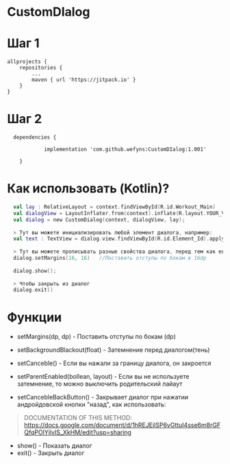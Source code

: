 # CustomDIalog

# Шаг 1
	allprojects {
		repositories {
			...
			maven { url 'https://jitpack.io' }
		}
	}
# Шаг 2
```
  dependencies {
  
	        implementation 'com.github.wefyns:CustomDIalog:1.001'
		
	}
```
  
# Как использовать (Kotlin)?
```kotlin
  val lay : RelativeLayout = context.findViewById(R.id.Workout_Main)                      //Лайаут, где должен быть выведен диалог<br/>
  val dialogView = LayoutInflater.from(context).inflate(R.layout.YOUR_VIEW, lay, false)   //XML файл самого диалога<br/>
  val dialog = new CustomDialog(context, dialogView, lay);                                //Создание диалога<br/>
  
  > Тут вы можете инициализировать любой элемент диалога, например:
  val text : TextView = dialog.view.findViewById(R.id.Element_Id).apply{text = "Привет, я диалог"}
  
  > Тут вы можете прописывать разные свойства диалога, перед тем как его показывать, например:
  dialog.setMargins(16, 16)   //Поставить отступы по бокам в 16dp
  
  dialog.show(); 
  
  > Чтобы закрыть из диалог
  dialog.exit()
```

# Функции
  - setMargins(dp, dp) - Поставить отступы по бокам (dp)
  - setBackgroundBlackout(float) - Затемнение перед диалогом(тень)
  - setCanceble() - Если вы нажали за границу диалога, он закроется
  - setParentEnabled(bollean, layout) - Если вы не используете затемнение, то можно выключить родительский лайаут

  - setCancebleBackButton() - Закрывает диалог при нажатии андройдовской кнопки "назад", как использовать:
  > DOCUMENTATION OF THIS METHOD: https://docs.google.com/document/d/1hREJEilSP6vGttuI4sse6m8rGFQfqPOlYjlvIS_XkHM/edit?usp=sharing

  - show() - Показать диалог
  - exit() - Закрыть диалог
